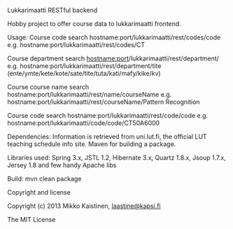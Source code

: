 Lukkarimaatti RESTful backend

Hobby project to offer course data to lukkarimaatti frontend.

Usage:
Course code search
hostname:port/lukkarimaatti/rest/codes/code
e.g. hostname:port/lukkarimaatti/rest/codes/CT

Course department search
<hostname:port>/lukkarimaatti/rest/department/<department>
e.g. hostname:port/lukkarimaatti/rest/department/tite
(ente/ymte/kete/kote/sate/tite/tuta/kati/mafy/kike/kv)

Course course name search
hostname:port/lukkarimaatti/rest/name/courseName
e.g. hostname:port/lukkarimaatti/rest/courseName/Pattern Recognition

Course code search
hostname:port/lukkarimaatti/rest/code/code
e.g. hostname:port/lukkarimaatti/code/code/CT50A6000

Dependencies:
Information is retrieved from uni.lut.fi, the official LUT teaching schedule info site.
Maven for building a package.

Libraries used:
Spring 3.x,
JSTL 1.2,
Hibernate 3.x,
Quartz 1.8.x,
Jsoup 1.7.x,
Jersey 1.8
and few handy Apache libs

Build:
mvn clean package

Copyright and license

Copyright (c) 2013 Mikko Kaistinen, laastine@kapsi.fi

The MIT License
